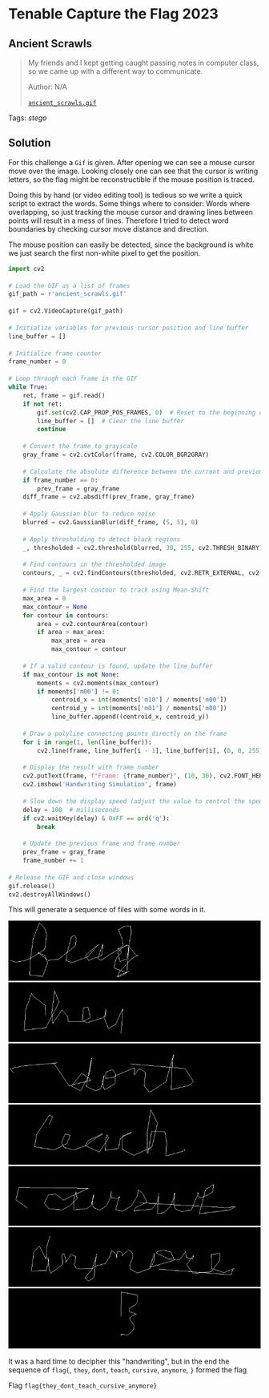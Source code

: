 # Tenable Capture the Flag 2023

## Ancient Scrawls

> My friends and I kept getting caught passing notes in computer class, so we came up with a different way to communicate.
>
>  Author: N/A
>
> [`ancient_scrawls.gif`](ancient_scrawls.gif)

Tags: _stego_

## Solution
For this challenge a `Gif` is given. After opening we can see a mouse cursor move over the image. Looking closely one can see that the cursor is writing letters, so the flag might be reconstructible if the mouse position is traced.

Doing this by hand (or video editing tool) is tedious so we write a quick script to extract the words. Some things where to consider: Words where overlapping, so just tracking the mouse cursor and drawing lines between points will result in a mess of lines. Therefore I tried to detect word boundaries by checking cursor move distance and direction. 

The mouse position can easily be detected, since the background is white we just search the first non-white pixel to get the position.

```python
import cv2

# Load the GIF as a list of frames
gif_path = r'ancient_scrawls.gif'

gif = cv2.VideoCapture(gif_path)

# Initialize variables for previous cursor position and line buffer
line_buffer = []

# Initialize frame counter
frame_number = 0

# Loop through each frame in the GIF
while True:
    ret, frame = gif.read()
    if not ret:
        gif.set(cv2.CAP_PROP_POS_FRAMES, 0)  # Reset to the beginning of the GIF
        line_buffer = []  # Clear the line buffer
        continue

    # Convert the frame to grayscale
    gray_frame = cv2.cvtColor(frame, cv2.COLOR_BGR2GRAY)

    # Calculate the absolute difference between the current and previous frames
    if frame_number == 0:
        prev_frame = gray_frame
    diff_frame = cv2.absdiff(prev_frame, gray_frame)

    # Apply Gaussian blur to reduce noise
    blurred = cv2.GaussianBlur(diff_frame, (5, 5), 0)

    # Apply thresholding to detect black regions
    _, thresholded = cv2.threshold(blurred, 30, 255, cv2.THRESH_BINARY)

    # Find contours in the thresholded image
    contours, _ = cv2.findContours(thresholded, cv2.RETR_EXTERNAL, cv2.CHAIN_APPROX_SIMPLE)

    # Find the largest contour to track using Mean-Shift
    max_area = 0
    max_contour = None
    for contour in contours:
        area = cv2.contourArea(contour)
        if area > max_area:
            max_area = area
            max_contour = contour

    # If a valid contour is found, update the line_buffer
    if max_contour is not None:
        moments = cv2.moments(max_contour)
        if moments['m00'] != 0:
            centroid_x = int(moments['m10'] / moments['m00'])
            centroid_y = int(moments['m01'] / moments['m00'])
            line_buffer.append((centroid_x, centroid_y))

    # Draw a polyline connecting points directly on the frame
    for i in range(1, len(line_buffer)):
        cv2.line(frame, line_buffer[i - 1], line_buffer[i], (0, 0, 255), 2)

    # Display the result with frame number
    cv2.putText(frame, f"Frame: {frame_number}", (10, 30), cv2.FONT_HERSHEY_SIMPLEX, 1, (0, 255, 0), 2)
    cv2.imshow('Handwriting Simulation', frame)

    # Slow down the display speed (adjust the value to control the speed)
    delay = 100  # milliseconds
    if cv2.waitKey(delay) & 0xFF == ord('q'):
        break

    # Update the previous frame and frame number
    prev_frame = gray_frame
    frame_number += 1

# Release the GIF and close windows
gif.release()
cv2.destroyAllWindows()
```

This will generate a sequence of files with some words in it.

![](out_74.png) ![](out_109.png) ![](out_166.png) ![](out_216.png) ![](out_293.png) ![](out_390.png) ![](out_412.png)

It was a hard time to decipher this "handwriting", but in the end the sequence of `flag{`, `they`, `dont`, `teach`, `cursive`, `anymore`, `}` formed the flag 

Flag `flag{they_dont_teach_cursive_anymore}`